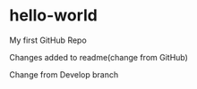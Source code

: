 # hello-world
My first GitHub Repo

Changes added to readme(change from GitHub)

Change from Develop branch
